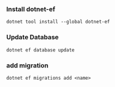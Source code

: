 ### Install dotnet-ef
`dotnet tool install --global dotnet-ef`
### Update Database
`dotnet ef database update`
### add migration
`dotnet ef migrations add <name>`
